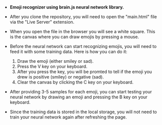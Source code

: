 - <b>Emoji recognizer using brain.js neural network library.</b>

- After you clone the repository, you will need to open the "main.html" file via the "Live Server" extension.

- When you open the file in the browser you will see a white square. This is the canvas where you can draw emojis by pressing a mouse.
  
- Before the neural network can start recognizing emojis, you will need to feed it with some training data. Here is how you can do it:
  
    1. Draw the emoji (either smiley or sad).
    2. Press the V key on your keyboard.
    3. After you press the key, you will be promted to tell if the emoji you drew is positive (smiley) or negative (sad).
    4. Clear the canvas by clicking the C key on your keyboard.

- After providing 3-5 samples for each emoji, you can start testing your neural network by drawing an emoji and pressing the B key on your keyboard.

- Since the training data is stored in the local storage, you will not need to train your neural network again after refreshing the page.
  
